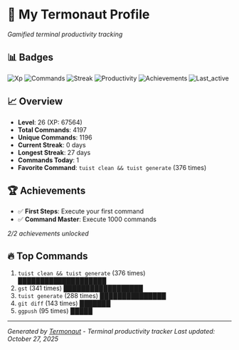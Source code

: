 # 🚀 My Termonaut Profile

*Gamified terminal productivity tracking*

## 📊 Badges

![Xp](https://img.shields.io/badge/XP-Level+26+%2867564%2F72900%29-orange?style=flat-square&logo=terminal&logoColor=white) ![Commands](https://img.shields.io/badge/Commands-4197-blue?style=flat-square&logo=terminal&logoColor=white) ![Streak](https://img.shields.io/badge/Streak-0+days-red?style=flat-square&logo=terminal&logoColor=white) ![Productivity](https://img.shields.io/badge/Productivity-80.0%25-green?style=flat-square&logo=terminal&logoColor=white) ![Achievements](https://img.shields.io/badge/Achievements-5%2F10-blue?style=flat-square&logo=terminal&logoColor=white) ![Last_active](https://img.shields.io/badge/Last+Active-3h+ago-green?style=flat-square&logo=terminal&logoColor=white) 

## 📈 Overview

- **Level**: 26 (XP: 67564)
- **Total Commands**: 4197
- **Unique Commands**: 1196
- **Current Streak**: 0 days
- **Longest Streak**: 27 days
- **Commands Today**: 1
- **Favorite Command**: `tuist clean && tuist generate` (376 times)

## 🏆 Achievements

- ✅ **First Steps**: Execute your first command
- ✅ **Command Master**: Execute 1000 commands

*2/2 achievements unlocked*

## 🔥 Top Commands

1. `tuist clean && tuist generate` (376 times) ████████████████████
2. `gst` (341 times) ██████████████████
3. `tuist generate` (288 times) ███████████████
4. `git diff` (143 times) ███████
5. `ggpush` (95 times) █████

---

*Generated by [Termonaut](https://github.com/oiahoon/termonaut) - Terminal productivity tracker*
*Last updated: October 27, 2025*
